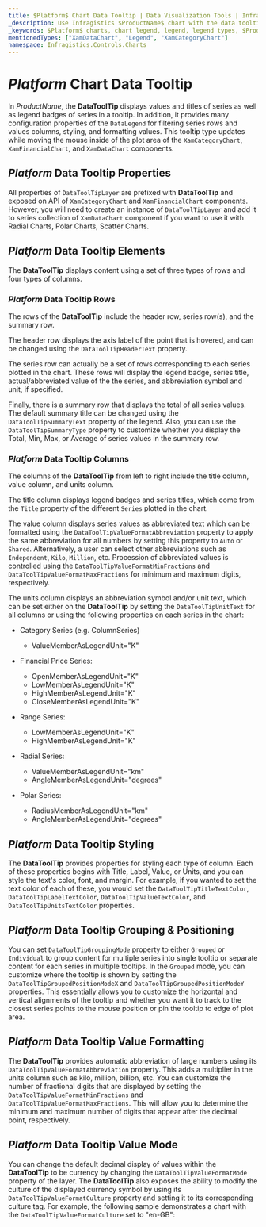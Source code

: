 ```yaml
---
title: $Platform$ Chart Data Tooltip | Data Visualization Tools | Infragistics
_description: Use Infragistics $ProductName$ chart with the data tooltip layer!
_keywords: $Platform$ charts, chart legend, legend, legend types, $ProductName$, Infragistics
mentionedTypes: ["XamDataChart", "Legend", "XamCategoryChart"]
namespace: Infragistics.Controls.Charts
---
```


# $Platform$ Chart Data Tooltip

In $ProductName$, the **DataToolTip** displays values and titles of series as well as legend badges of series in a tooltip. In addition, it provides many configuration properties of the `DataLegend` for filtering series rows and values columns, styling, and formatting values. This tooltip type updates while moving the mouse inside of the plot area of the `XamCategoryChart`, `XamFinancialChart`, and `XamDataChart` components.

<!-- TODO add a code viewer with basic DataToolTip with CategoryChart  -->

## $Platform$ Data Tooltip Properties
All properties of `DataToolTipLayer` are prefixed with **DataToolTip** and exposed on API of `XamCategoryChart` and `XamFinancialChart` components. However, you will need to create an instance of `DataToolTipLayer` and add it to series collection of `XamDataChart` component if you want to use it with Radial Charts, Polar Charts, Scatter Charts.

## $Platform$ Data Tooltip Elements
The **DataToolTip** displays content using a set of three types of rows and four types of columns. 

### $Platform$ Data Tooltip Rows

The rows of the **DataToolTip** include the header row, series row(s), and the summary row.

The header row displays the axis label of the point that is hovered, and can be changed using the `DataToolTipHeaderText` property.

The series row can actually be a set of rows corresponding to each series plotted in the chart. These rows will display the legend badge, series title, actual/abbreviated value of the the series, and abbreviation symbol and unit, if specified.

Finally, there is a summary row that displays the total of all series values. The default summary title can be changed using the `DataToolTipSummaryText` property of the legend. Also, you can use the `DataToolTipSummaryType` property to customize whether you display the Total, Min, Max, or Average of series values in the summary row.

### $Platform$ Data Tooltip Columns

The columns of the **DataToolTip** from left to right include the title column, value column, and units column.

The title column displays legend badges and series titles, which come from the `Title` property of the different `Series` plotted in the chart.

The value column displays series values as abbreviated text which can be formatted using the `DataToolTipValueFormatAbbreviation` property to apply the same abbreviation for all numbers by setting this property to `Auto` or `Shared`. Alternatively, a user can select other abbreviations such as `Independent`, `Kilo`, `Million`, etc. Procession of abbreviated values is controlled using the `DataToolTipValueFormatMinFractions` and `DataToolTipValueFormatMaxFractions` for minimum and maximum digits, respectively.

The units column displays an abbreviation symbol and/or unit text, which can be set either on the **DataToolTip** by setting the `DataToolTipUnitText` for all columns or using the following properties on each series in the chart:

* Category Series (e.g. ColumnSeries)
    * ValueMemberAsLegendUnit="K"

* Financial Price Series:
    * OpenMemberAsLegendUnit="K"
    * LowMemberAsLegendUnit="K"
    * HighMemberAsLegendUnit="K"
    * CloseMemberAsLegendUnit="K"
    
* Range Series:
    * LowMemberAsLegendUnit="K"
    * HighMemberAsLegendUnit="K"
        
* Radial Series:
    * ValueMemberAsLegendUnit="km"
    * AngleMemberAsLegendUnit="degrees" 

* Polar Series:
    * RadiusMemberAsLegendUnit="km"
    * AngleMemberAsLegendUnit="degrees"

## $Platform$ Data Tooltip Styling

The **DataToolTip** provides properties for styling each type of column. Each of these properties begins with Title, Label, Value, or Units, and you can style the text's color, font, and margin. For example, if you wanted to set the text color of each of these, you would set the `DataToolTipTitleTextColor`, `DataToolTipLabelTextColor`, `DataToolTipValueTextColor`, and `DataToolTipUnitsTextColor` properties.

## $Platform$ Data Tooltip Grouping & Positioning

You can set `DataToolTipGroupingMode` property to either `Grouped` or `Individual` to group content for multiple series into single tooltip or separate content for each series in multiple tooltips. In the `Grouped` mode, you can customize where the tooltip is shown by setting the `DataToolTipGroupedPositionModeX` and `DataToolTipGroupedPositionModeY` properties. This essentially allows you to customize the horizontal and vertical alignments of the tooltip and whether you want it to track to the closest series points to the mouse position or pin the tooltip to edge of plot area.

## $Platform$ Data Tooltip Value Formatting

The **DataToolTip** provides automatic abbreviation of large numbers using its `DataToolTipValueFormatAbbreviation` property. This adds a multiplier in the units column such as kilo, million, billion, etc. You can customize the number of fractional digits that are displayed by setting the `DataToolTipValueFormatMinFractions` and `DataToolTipValueFormatMaxFractions`. This will allow you to determine the minimum and maximum number of digits that appear after the decimal point, respectively.

## $Platform$ Data Tooltip Value Mode

You can change the default decimal display of values within the **DataToolTip** to be currency by changing the `DataToolTipValueFormatMode` property of the layer. The **DataToolTip** also exposes the ability to modify the culture of the displayed currency symbol by using its `DataToolTipValueFormatCulture` property and setting it to its corresponding culture tag. For example, the following sample demonstrates a chart with the `DataToolTipValueFormatCulture` set to "en-GB":
